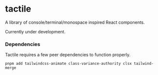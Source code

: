 # tactile

A library of console/terminal/monospace inspired React components.

Currently under development.

### Dependencies

Tactile requires a few peer dependencies to function properly.

`pnpm add tailwindcss-animate class-variance-authority clsx tailwind-merge`
